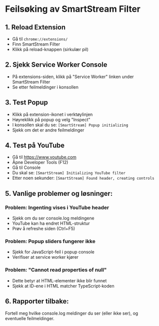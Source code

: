 # Feilsøking av SmartStream Filter

## 1. Reload Extension
- Gå til `chrome://extensions/`
- Finn SmartStream Filter
- Klikk på reload-knappen (sirkulær pil)

## 2. Sjekk Service Worker Console
- På extensions-siden, klikk på "Service Worker" linken under SmartStream Filter
- Se etter feilmeldinger i konsollen

## 3. Test Popup
- Klikk på extension-ikonet i verktøylinjen
- Høyreklikk på popup og velg "Inspect"
- I konsollen skal du se: `[SmartStream] Popup initializing`
- Sjekk om det er andre feilmeldinger

## 4. Test på YouTube
- Gå til https://www.youtube.com
- Åpne Developer Tools (F12)
- Gå til Console
- Du skal se: `[SmartStream] Initializing YouTube filter`
- Etter noen sekunder: `[SmartStream] Found header, creating controls`

## 5. Vanlige problemer og løsninger:

### Problem: Ingenting vises i YouTube header
- Sjekk om du ser console.log meldingene
- YouTube kan ha endret HTML-struktur
- Prøv å refreshe siden (Ctrl+F5)

### Problem: Popup sliders fungerer ikke
- Sjekk for JavaScript-feil i popup console
- Verifiser at service worker kjører

### Problem: "Cannot read properties of null"
- Dette betyr at HTML-elementer ikke blir funnet
- Sjekk at ID-ene i HTML matcher TypeScript-koden

## 6. Rapporter tilbake:
Fortell meg hvilke console.log meldinger du ser (eller ikke ser), og eventuelle feilmeldinger.
